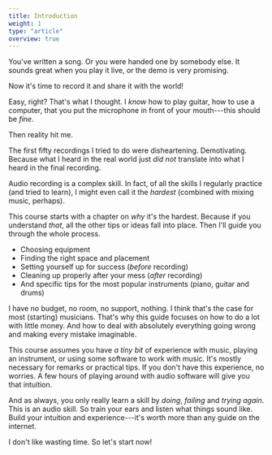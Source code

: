 ```yaml
---
title: Introduction
weight: 1
type: "article"
overview: true
---
```


You've written a song. Or you were handed one by somebody else. It sounds great when you play it live, or the demo is very promising.

Now it's time to record it and share it with the world!

Easy, right? That's what I thought. I _know_ how to play guitar, how to use a computer, that you put the microphone in front of your mouth---this should be _fine_.

Then reality hit me. 

The first fifty recordings I tried to do were disheartening. Demotivating. Because what I heard in the real world just _did not_ translate into what I heard in the final recording.

Audio recording is a complex skill. In fact, of all the skills I regularly practice (and tried to learn), I might even call it the _hardest_ (combined with mixing music, perhaps).

This course starts with a chapter on _why_ it's the hardest. Because if you understand _that_, all the other tips or ideas fall into place. Then I'll guide you through the whole process.

* Choosing equipment
* Finding the right space and placement
* Setting yourself up for success (_before_ recording)
* Cleaning up properly after your mess (_after_ recording)
* And specific tips for the most popular instruments (piano, guitar and drums)

I have no budget, no room, no support, nothing. I think that's the case for most (starting) musicians. That's why this guide focuses on how to do a lot with little money. And how to deal with absolutely everything going wrong and making every mistake imaginable.

This course assumes you have _a tiny bit_ of experience with music, playing an instrument, or using some software to work with music. It's mostly necessary for remarks or practical tips. If you don't have this experience, no worries. A few hours of playing around with audio software will give you that intuition.

And as always, you only really learn a skill by _doing_, _failing_ and _trying again_. This is an audio skill. So train your ears and listen what things sound like. Build your intuition and experience---it's worth more than any guide on the internet.

I don't like wasting time. So let's start now!